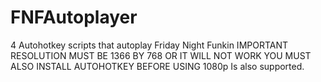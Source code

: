 # FNFAutoplayer
4 Autohotkey scripts that autoplay Friday Night Funkin
IMPORTANT RESOLUTION MUST BE 1366 BY 768 OR IT WILL NOT WORK
YOU MUST ALSO INSTALL AUTOHOTKEY BEFORE USING
1080p Is also supported.
